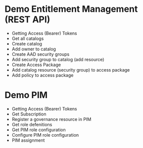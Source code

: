 # Demo Entitlement Management (REST API)

- Getting Access (Bearer) Tokens 
- Get all catalogs
- Create catalog
- Add owner to catalog
- Create AAD security groups
- Add security group to catalog (add resource)
- Create Access Package
- Add catalog resource (security group) to access package
- Add policy to access package

# Demo PIM

- Getting Access (Bearer) Tokens 
- Get Subscription
- Register a governance resource in PIM
- Get role defenitions
- Get PIM role configuration
- Configure PIM role configuration
- PIM assignment